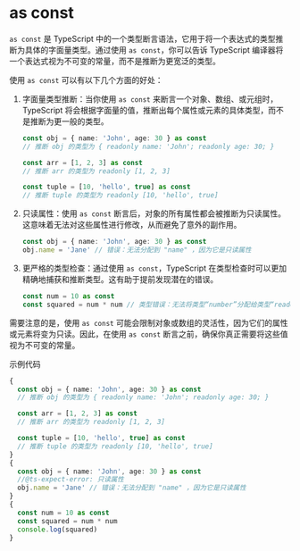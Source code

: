 # as const

`as const` 是 TypeScript 中的一个类型断言语法，它用于将一个表达式的类型推断为具体的字面量类型。通过使用 `as const`，你可以告诉 TypeScript 编译器将一个表达式视为不可变的常量，而不是推断为更宽泛的类型。

使用 `as const` 可以有以下几个方面的好处：

1. 字面量类型推断：当你使用 `as const` 来断言一个对象、数组、或元组时，TypeScript 将会根据字面量的值，推断出每个属性或元素的具体类型，而不是推断为更一般的类型。

   ```typescript
   const obj = { name: 'John', age: 30 } as const
   // 推断 obj 的类型为 { readonly name: 'John'; readonly age: 30; }

   const arr = [1, 2, 3] as const
   // 推断 arr 的类型为 readonly [1, 2, 3]

   const tuple = [10, 'hello', true] as const
   // 推断 tuple 的类型为 readonly [10, 'hello', true]
   ```

2. 只读属性：使用 `as const` 断言后，对象的所有属性都会被推断为只读属性。这意味着无法对这些属性进行修改，从而避免了意外的副作用。

   ```typescript
   const obj = { name: 'John', age: 30 } as const
   obj.name = 'Jane' // 错误：无法分配到 "name" ，因为它是只读属性
   ```

3. 更严格的类型检查：通过使用 `as const`，TypeScript 在类型检查时可以更加精确地捕获和推断类型。这有助于提前发现潜在的错误。

   ```typescript
   const num = 10 as const
   const squared = num * num // 类型错误：无法将类型“number”分配给类型“readonly [number]”
   ```

需要注意的是，使用 `as const` 可能会限制对象或数组的灵活性，因为它们的属性或元素将变为只读。因此，在使用 `as const` 断言之前，确保你真正需要将这些值视为不可变的常量。


示例代码

```ts
{
  const obj = { name: 'John', age: 30 } as const
  // 推断 obj 的类型为 { readonly name: 'John'; readonly age: 30; }

  const arr = [1, 2, 3] as const
  // 推断 arr 的类型为 readonly [1, 2, 3]

  const tuple = [10, 'hello', true] as const
  // 推断 tuple 的类型为 readonly [10, 'hello', true]
}
{
  const obj = { name: 'John', age: 30 } as const
  //@ts-expect-error: 只读属性
  obj.name = 'Jane' // 错误：无法分配到 "name" ，因为它是只读属性
}
{
  const num = 10 as const
  const squared = num * num
  console.log(squared)
}

```
